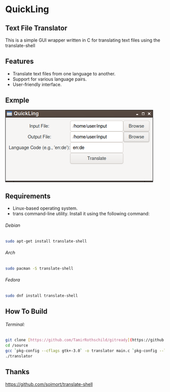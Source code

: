 # QuickLing
## Text File Translator

This is a simple GUI wrapper written in C for translating text files using the translate-shell

## Features

- Translate text files from one language to another.
- Support for various language pairs.
- User-friendly interface.

## Exmple
<img src="https://github.com/TamirRothschild/QuickLing/blob/main/assets/example3.png" alt="gtk-translate"/>

## Requirements

- Linux-based operating system.
- trans command-line utility. Install it using the following command:
###### Debian
  ```bash
  sudo apt-get install translate-shell
  ```
###### Arch
  ```bash
  sudo pacman -S translate-shell
  ```
###### Fedora
  ```bash
  sudo dnf install translate-shell
  ```

## How To Build
###### Terminal:
```bash
git clone [https://github.com/TamirRothschild/gitready](https://github.com/TamirRothschild/QuickLing)
cd /source
gcc `pkg-config --cflags gtk+-3.0` -o translator main.c `pkg-config --libs gtk+-3.0`
./translator
```

## Thanks
https://github.com/soimort/translate-shell
